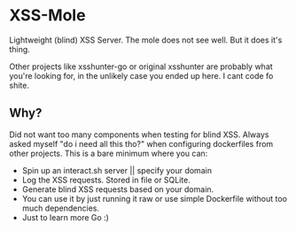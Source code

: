 # XSS-Mole
Lightweight (blind) XSS Server. The mole does not see well. But it does it's thing.

Other projects like xsshunter-go or original xsshunter are probably what you're looking for, in the unlikely case you ended up here. 
I cant code fo shite.

## Why?
Did not want too many components when testing for blind XSS.
Always asked myself "do i need all this tho?" when configuring dockerfiles from other projects.
This is a bare minimum where you can:
- Spin up an interact.sh server || specify your domain
- Log the XSS requests. Stored in file or SQLite.
- Generate blind XSS requests based on your domain.
- You can use it by just running it raw or use simple Dockerfile without too much dependencies.
- Just to learn more Go :)

